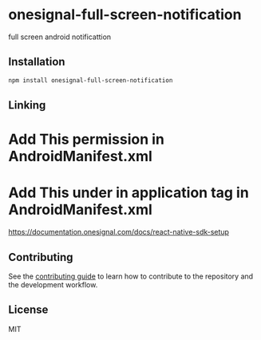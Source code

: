 # onesignal-full-screen-notification

full screen android notificattion

## Installation

```sh
npm install onesignal-full-screen-notification
```

## Linking

# Add This permission in AndroidManifest.xml

<uses-permission android:name="android.permission.VIBRATE" />

# Add This under in application tag in AndroidManifest.xml

<activity android:name="com.onesignalfullscreennotification.RideActivity" />
<meta-data 
  android:name="com.onesignal.NotificationServiceExtension"
  android:value="com.onesignalfullscreennotification.NotificationServiceExtension" 
/>

https://documentation.onesignal.com/docs/react-native-sdk-setup

## Contributing

See the [contributing guide](CONTRIBUTING.md) to learn how to contribute to the repository and the development workflow.

## License

MIT
